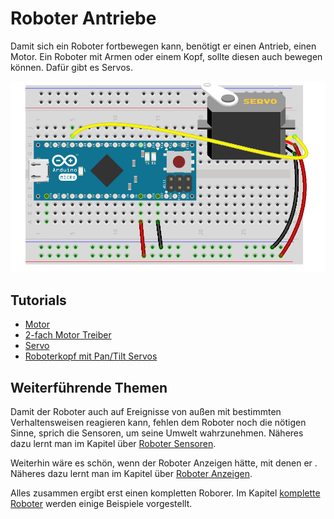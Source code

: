 # Roboter Antriebe

Damit sich ein Roboter fortbewegen kann, benötigt er einen Antrieb, einen Motor. Ein Roboter mit Armen oder einem Kopf, sollte diesen auch bewegen können. Dafür gibt es Servos.

![LED](../images/slide4.png)

## Tutorials

* [Motor](exercises/motor.md)
* [2-fach Motor Treiber](exercises/dual-motor.md)
* [Servo](exercises/servo.md)
* [Roboterkopf mit Pan/Tilt Servos](exercises/servo-pan-tilt.md)

## Weiterführende Themen

Damit der Roboter auch auf Ereignisse von außen mit bestimmten Verhaltensweisen reagieren kann, fehlen dem Roboter noch die nötigen Sinne, sprich die Sensoren, um seine Umwelt wahrzunehmen. Näheres dazu lernt man im Kapitel über [Roboter Sensoren](sensors.md). 

Weiterhin wäre es schön, wenn der Roboter Anzeigen hätte, mit denen er . Näheres dazu lernt man im Kapitel über [Roboter Anzeigen](displays.md). 

Alles zusammen ergibt erst einen kompletten Roborer. Im Kapitel [komplette Roboter](robots.md) werden einige Beispiele vorgestellt.

